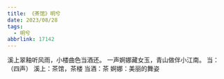 ```yaml
---
title: 《茶馆》明兮
date: 2023/08/28
tags:
  - 明兮
abbrlink: 17142
---
```

溪上翠釉听风雨，小楼曲色当酒还。
一声婀娜藏女玉，青山做伴小江南。
当：（四声）
溪上：茶馆，茶楼
当酒：茶
婀娜：美丽的舞姿
